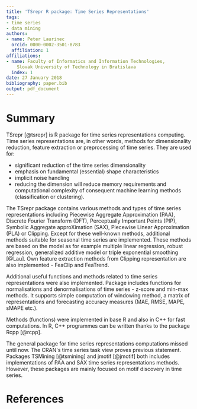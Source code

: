```yaml
---
title: 'TSrepr R package: Time Series Representations'
tags:
- time series
- data mining
authors:
- name: Peter Laurinec
  orcid: 0000-0002-3501-8783
  affiliation: 1
affiliations:
- name: Faculty of Informatics and Information Technologies,
    Slovak University of Technology in Bratislava
  index: 1
date: 27 January 2018
bibliography: paper.bib
output: pdf_document
---
```


# Summary

TSrepr [@tsrepr] is R package for time series representations computing. Time series representations are, in other words, methods for dimensionality reduction, feature extraction or preprocessing of time series. They are used for:

 * significant reduction of the time series dimensionality
 * emphasis on fundamental (essential) shape characteristics
 * implicit noise handling
 * reducing the dimension will reduce memory requirements and computational complexity of consequent machine learning methods (classification or clustering).

The TSrepr package contains various methods and types of time series representations including Piecewise Aggregate Approximation (PAA), Discrete Fourier Transform (DFT), Perceptually Important Points (PIP), Symbolic Aggregate approXimation (SAX), Piecewise Linear Approximation (PLA) or Clipping. Except for these well-known methods, additional methods suitable for seasonal time series are implemented. These methods are based on the model as for example multiple linear regression, robust regression, generalized additive model or triple exponential smoothing [@Lau]. Own feature extraction methods from Clipping representation are also implemented - FeaClip and FeaTrend.

Additional useful functions and methods related to time series representations were also implemented. Package includes functions for normalisations and denormalisations of time series - z-score and min-max methods. It supports simple computation of windowing method, a matrix of representations and forecasting accuracy measures (MAE, RMSE, MAPE, sMAPE etc.).

Methods (functions) were implemented in base R and also in C++ for fast computations. In R, C++ programmes can be written thanks to the package Rcpp [@rcpp].

The general package for time series representations computations missed until now.
The CRAN's time series task view proves previous statement. Packages TSMining [@tsmining] and jmotif [@jmotif] both includes implementations of PAA and SAX time series representations methods. However, these packages are mainly focused on motif discovery in time series.

# References
